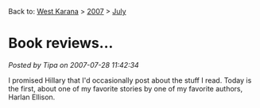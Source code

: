 Back to: [West Karana](/posts/westkarana.md) > [2007](/posts/2007/westkarana.md) > [July](./westkarana.md)
# Book reviews...

*Posted by Tipa on 2007-07-28 11:42:34*

I promised Hillary that I'd occasionally post about the stuff I read. Today is the first, about one of my favorite stories by one of my favorite authors, Harlan Ellison.
